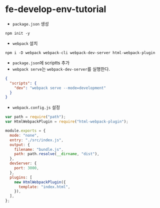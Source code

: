 # fe-develop-env-tutorial

- `package.json` 생성

```shell
npm init -y
```

- `webpack` 설치

```shell
npm i -D webpack webpack-cli webpack-dev-server html-webpack-plugin
```

- `package.json`에 scriptts 추가
- `webpack serve`는 `webpack-dev-server`를 실행한다.

```json
{
  "scripts": {
    "dev": "webpack serve --mode=development"
  }
}
```

- `webpack.config.js` 설정

```javascript
var path = require("path");
var HtmlWebpackPlugin = require("html-webpack-plugin");

module.exports = {
  mode: "none",
  entry: "./src/index.js",
  output: {
    filename: "bundle.js",
    path: path.resolve(__dirname, "dist"),
  },
  devServer: {
    port: 3000,
  },
  plugins: [
    new HtmlWebpackPlugin({
      template: "index.html",
    }),
  ],
};
```
